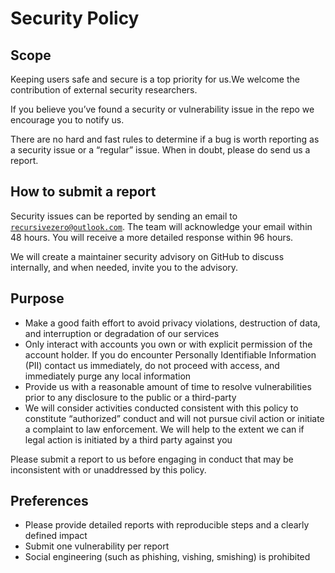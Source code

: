 # Security Policy

## Scope

Keeping users safe and secure is a top priority for us.We welcome the contribution of external security researchers.

If you believe you’ve found a security or vulnerability issue in the repo we encourage you to notify us.

There are no hard and fast rules to determine if a bug is worth reporting as a security issue or a “regular” issue.
When in doubt, please do send us a report.

## How to submit a report

Security issues can be reported by sending an email to [`recursivezero@outlook.com`](mailto:recursivelyzero@gmail.com).
The team will acknowledge your email within 48 hours. You will receive a more detailed response within 96 hours.

We will create a maintainer security advisory on GitHub to discuss internally, and when needed, invite you to the advisory.

## Purpose

* Make a good faith effort to avoid privacy violations, destruction of data, and interruption or degradation of our services
* Only interact with accounts you own or with explicit permission of the account holder. If you do encounter Personally Identifiable Information (PII) contact us immediately, do not proceed with access, and immediately purge any local information
* Provide us with a reasonable amount of time to resolve vulnerabilities prior to any disclosure to the public or a third-party
* We will consider activities conducted consistent with this policy to constitute “authorized” conduct and will not pursue civil action or initiate a complaint to law enforcement.
  We will help to the extent we can if legal action is initiated by a third party against you

Please submit a report to us before engaging in conduct that may be inconsistent with or unaddressed by this policy.

## Preferences

* Please provide detailed reports with reproducible steps and a clearly defined impact
* Submit one vulnerability per report
* Social engineering (such as phishing, vishing, smishing) is prohibited
